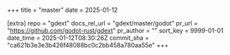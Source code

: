 +++
title = "master"
date = 2025-01-12

[extra]
repo = "gdext"
docs_rel_url = "gdext/master/godot"
pr_url = "https://github.com/godot-rust/gdext"
pr_author = ""
sort_key = 9999-01-01
date_time = 2025-01-12T08:30:26Z
commit_sha = "ca621b3e3e3b426f48088bc0c2bb458a780aa55e"
+++


